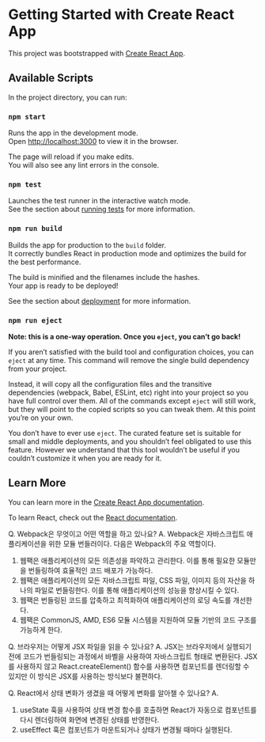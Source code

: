 # Getting Started with Create React App

This project was bootstrapped with [Create React App](https://github.com/facebook/create-react-app).

## Available Scripts

In the project directory, you can run:

### `npm start`

Runs the app in the development mode.\
Open [http://localhost:3000](http://localhost:3000) to view it in the browser.

The page will reload if you make edits.\
You will also see any lint errors in the console.

### `npm test`

Launches the test runner in the interactive watch mode.\
See the section about [running tests](https://facebook.github.io/create-react-app/docs/running-tests) for more information.

### `npm run build`

Builds the app for production to the `build` folder.\
It correctly bundles React in production mode and optimizes the build for the best performance.

The build is minified and the filenames include the hashes.\
Your app is ready to be deployed!

See the section about [deployment](https://facebook.github.io/create-react-app/docs/deployment) for more information.

### `npm run eject`

**Note: this is a one-way operation. Once you `eject`, you can’t go back!**

If you aren’t satisfied with the build tool and configuration choices, you can `eject` at any time. This command will remove the single build dependency from your project.

Instead, it will copy all the configuration files and the transitive dependencies (webpack, Babel, ESLint, etc) right into your project so you have full control over them. All of the commands except `eject` will still work, but they will point to the copied scripts so you can tweak them. At this point you’re on your own.

You don’t have to ever use `eject`. The curated feature set is suitable for small and middle deployments, and you shouldn’t feel obligated to use this feature. However we understand that this tool wouldn’t be useful if you couldn’t customize it when you are ready for it.

## Learn More

You can learn more in the [Create React App documentation](https://facebook.github.io/create-react-app/docs/getting-started).

To learn React, check out the [React documentation](https://reactjs.org/).

Q. Webpack은 무엇이고 어떤 역할을 하고 있나요?
A. 
Webpack은 자바스크립트 애플리케이션을 위한 모듈 번들러이다. 
다음은 Webpack의 주요 역할이다.
1. 웹팩은 애플리케이션의 모든 의존성을 파악하고 관리한다. 이를 통해 필요한 모듈만을 번들링하여 효율적인 코드 배포가 가능하다.
2. 웹팩은 애플리케이션의 모든 자바스크립트 파일, CSS 파일, 이미지 등의 자산을 하나의 파일로 번들링한다. 이를 통해 애플리케이션의 성능을 향상시킬 수 있다.
3. 웹팩은 번들링된 코드를 압축하고 최적화하여 애플리케이션의 로딩 속도를 개선한다.
4. 웹팩은 CommonJS, AMD, ES6 모듈 시스템을 지원하여 모듈 기반의 코드 구조를 가능하게 한다.

Q. 브라우저는 어떻게 JSX 파일을 읽을 수 있나요?
A.
JSX는 브라우저에서 실행되기 전에 코드가 번들링되는 과정에서 바벨을 사용하여 자바스크립트 형태로 변환된다. JSX를 사용하지 않고 React.createElement() 함수를 사용하면 컴포넌트를 렌더링할 수 있지만 이 방식은 JSX를 사용하는 방식보다 불편하다.

Q. React에서 상태 변화가 생겼을 때 어떻게 변화를 알아챌 수 있나요?
A. 
1. useState 훅을 사용하여 상태 변경 함수를 호출하면 React가 자동으로 컴포넌트를 다시 렌더링하여 화면에 변경된 상태를 반영한다.
2. useEffect 훅은 컴포넌트가 마운트되거나 상태가 변경될 때마다 실행된다. 